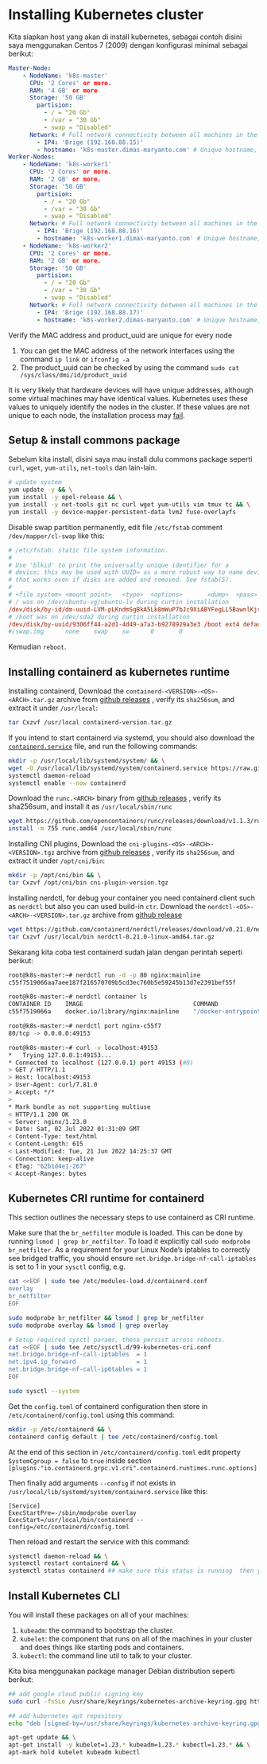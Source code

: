 # Installing Kubernetes cluster

Kita siapkan host yang akan di install kubernetes, sebagai contoh disini saya menggunakan Centos 7 (2009) dengan konfigurasi minimal sebagai berikut:

```yaml
Master-Node:
    - NodeName: 'k8s-master'
      CPU: '2 Cores' or more.
      RAM: '4 GB' or more
      Storage: '50 GB'
        partision: 
          - / = "20 Gb"
          - /var = "30 Gb"
          - swap = "Disabled"
      Network: # Full network connectivity between all machines in the cluster (public or private network is fine).
        - IP4: 'Brige (192.168.88.15)'
        - hostname: 'k8s-master.dimas-maryanto.com' # Unique hostname, MAC address, and product_uuid for every node.
Worker-Nodes: 
    - NodeName: 'k8s-worker1'
      CPU: '2 Cores' or more.
      RAM: '2 GB' or more.
      Storage: '50 GB'
        partision:
          - / = "20 Gb"
          - /var = "30 Gb"
          - swap = "Disabled"
      Network: # Full network connectivity between all machines in the cluster (public or private network is fine).
        - IP4: 'Brige (192.168.88.16)'
        - hostname: 'k8s-worker1.dimas-maryanto.com' # Unique hostname, MAC address, and product_uuid for every node.
    - NodeName: 'k8s-worker2'
      CPU: '2 Cores' or more.
      RAM: '2 GB' or more.
      Storage: '50 GB'
        partision:
          - / = "20 Gb"
          - /var = "30 Gb"
          - swap = "Disabled"
      Network: # Full network connectivity between all machines in the cluster (public or private network is fine).
        - IP4: 'Brige (192.168.88.17)'
        - hostname: 'k8s-worker2.dimas-maryanto.com' # Unique hostname, MAC address, and product_uuid for every node.
```

Verify the MAC address and product_uuid are unique for every node

1. You can get the MAC address of the network interfaces using the command `ip link` or `ifconfig -a`
2. The product_uuid can be checked by using the command `sudo cat /sys/class/dmi/id/product_uuid`

It is very likely that hardware devices will have unique addresses, although some virtual machines may have identical values. Kubernetes uses these values to uniquely identify the nodes in the cluster. If these values are not unique to each node, the installation process may [fail](https://github.com/kubernetes/kubeadm/issues/31).

## Setup & install commons package

Sebelum kita install, disini saya mau install dulu commons package seperti `curl`, `wget`, `yum-utils`, `net-tools` dan lain-lain.

```bash
# update system
yum update -y && \
yum install -y epel-release && \
yum install -y net-tools git nc curl wget yum-utils vim tmux tc && \
yum install -y device-mapper-persistent-data lvm2 fuse-overlayfs
```

Disable swap partition permanently, edit file `/etc/fstab` comment `/dev/mapper/cl-swap` like this:

```conf
# /etc/fstab: static file system information.
#
# Use 'blkid' to print the universally unique identifier for a
# device; this may be used with UUID= as a more robust way to name devices
# that works even if disks are added and removed. See fstab(5).
#
# <file system> <mount point>   <type>  <options>       <dump>  <pass>
# / was on /dev/ubuntu-vg/ubuntu-lv during curtin installation
/dev/disk/by-id/dm-uuid-LVM-pLKndmSgBkA5Lk8mWuP7bJc9XiABYFegLL5BawnlKjsJ0EPRyGiKIiprV2ZM1FMI / ext4 defaults 0 1
# /boot was on /dev/sda2 during curtin installation
/dev/disk/by-uuid/9306ff44-a2d1-4d49-a7a3-b9278929a3e3 /boot ext4 defaults 0 1
#/swap.img      none    swap    sw      0       0
```

Kemudian `reboot`.

## Installing containerd as kubernetes runtime

Installing containerd, Download the `containerd-<VERSION>-<OS>-<ARCH>.tar.gz` archive from [github releases](https://github.com/containerd/containerd/releases) , verify its `sha256sum`, and extract it under `/usr/local`:

```bash
tar Cxzvf /usr/local containerd-version.tar.gz
```

If you intend to start containerd via systemd, you should also download the [`containerd.service`](https://raw.githubusercontent.com/containerd/containerd/main/containerd.service) file, and run the following commands:

```bash
mkdir -p /usr/local/lib/systemd/system/ && \
wget -O /usr/local/lib/systemd/system/containerd.service https://raw.githubusercontent.com/containerd/containerd/main/containerd.service
systemctl daemon-reload
systemctl enable --now containerd
```

Download the `runc.<ARCH>` binary from [github releases](https://github.com/opencontainers/runc/releases) , verify its sha256sum, and install it as `/usr/local/sbin/runc`

```bash
wget https://github.com/opencontainers/runc/releases/download/v1.1.3/runc.amd64 && \
install -m 755 runc.amd64 /usr/local/sbin/runc
```

Installing CNI plugins, Download the `cni-plugins-<OS>-<ARCH>-<VERSION>.tgz` archive from [github releases](https://github.com/containernetworking/plugins/releases) , verify its `sha256sum`, and extract it under `/opt/cni/bin`:

```bash
mkdir -p /opt/cni/bin && \
tar Cxzvf /opt/cni/bin cni-plugin-version.tgz
```

Installing nerdctl, for debug your container you need containerd client such as `nerdctl` but also you can used build-in `ctr`. Download the `nerdctl-<OS>-<ARCH>-<VERSION>.tar.gz` archive from [github release](https://github.com/containerd/nerdctl/releases)

```bash
wget https://github.com/containerd/nerdctl/releases/download/v0.21.0/nerdctl-0.21.0-linux-amd64.tar.gz && \
tar Cxzvf /usr/local/bin nerdctl-0.21.0-linux-amd64.tar.gz
```

Sekarang kita coba test containerd sudah jalan dengan perintah seperti berikut:

```bash
root@k8s-master:~# nerdctl run -d -p 80 nginx:mainline
c55f7519066aa7aee187f216570709b5cd3ec760b5e59245b13d7e2391bef55f

root@k8s-master:~# nerdctl container ls
CONTAINER ID    IMAGE                               COMMAND                   CREATED          STATUS    PORTS                    NAMES
c55f7519066a    docker.io/library/nginx:mainline    "/docker-entrypoint.…"    9 seconds ago    Up        0.0.0.0:49153->80/tcp    nginx-c55f7

root@k8s-master:~# nerdctl port nginx-c55f7
80/tcp -> 0.0.0.0:49153

root@k8s-master:~# curl -v localhost:49153
*   Trying 127.0.0.1:49153...
* Connected to localhost (127.0.0.1) port 49153 (#0)
> GET / HTTP/1.1
> Host: localhost:49153
> User-Agent: curl/7.81.0
> Accept: */*
> 
* Mark bundle as not supporting multiuse
< HTTP/1.1 200 OK
< Server: nginx/1.23.0
< Date: Sat, 02 Jul 2022 01:31:09 GMT
< Content-Type: text/html
< Content-Length: 615
< Last-Modified: Tue, 21 Jun 2022 14:25:37 GMT
< Connection: keep-alive
< ETag: "62b1d4e1-267"
< Accept-Ranges: bytes
```

## Kubernetes CRI runtime for containerd

This section outlines the necessary steps to use containerd as CRI runtime.


Make sure that the `br_netfilter` module is loaded. This can be done by running `lsmod | grep br_netfilter`. To load it explicitly call `sudo modprobe br_netfilter`.
As a requirement for your Linux Node’s iptables to correctly see bridged traffic, you should ensure `net.bridge.bridge-nf-call-iptables` is set to 1 in your `sysctl` config, e.g.

```bash
cat <<EOF | sudo tee /etc/modules-load.d/containerd.conf
overlay
br_netfilter
EOF

sudo modprobe br_netfilter && lsmod | grep br_netfilter
sudo modprobe overlay && lsmod | grep overlay

# Setup required sysctl params, these persist across reboots.
cat <<EOF | sudo tee /etc/sysctl.d/99-kubernetes-cri.conf
net.bridge.bridge-nf-call-iptables  = 1
net.ipv4.ip_forward                 = 1
net.bridge.bridge-nf-call-ip6tables = 1
EOF

sudo sysctl --system
```

Get the `config.toml` of containerd configuration then store in `/etc/containerd/config.toml` using this command:

```bash
mkdir -p /etc/containerd && \
containerd config default | tee /etc/containerd/config.toml
```

At the end of this section in `/etc/containerd/config.toml` edit property `SystemCgroup = false` to `true` inside section `[plugins."io.containerd.grpc.v1.cri".containerd.runtimes.runc.options]`


Then finally add arguments `--config` if not exists in `/usr/local/lib/systemd/system/containerd.service` like this:

```service
[Service]
ExecStartPre=-/sbin/modprobe overlay
ExecStart=/usr/local/bin/containerd --config=/etc/containerd/config.toml
```

Then reload and restart the service with this command:

```bash
systemctl daemon-reload && \
systemctl restart containerd && \
systemctl status containerd ## make sure this status is running  then you good to go!
```

## Install Kubernetes CLI

You will install these packages on all of your machines:

1. `kubeadm`: the command to bootstrap the cluster.
2. `kubelet`: the component that runs on all of the machines in your cluster and does things like starting pods and containers. 
3. `kubectl`: the command line util to talk to your cluster.

Kita bisa menggunakan package manager Debian distribution seperti berikut:

```bash
## add google cloud public signing key
sudo curl -fsSLo /usr/share/keyrings/kubernetes-archive-keyring.gpg https://packages.cloud.google.com/apt/doc/apt-key.gpg

## add kubernetes apt repository
echo "deb [signed-by=/usr/share/keyrings/kubernetes-archive-keyring.gpg] https://apt.kubernetes.io/ kubernetes-xenial main" | sudo tee /etc/apt/sources.list.d/kubernetes.list

apt-get update && \
apt-get install -y kubelet=1.23.* kubeadm=1.23.* kubectl=1.23.* && \
apt-mark hold kubelet kubeadm kubectl
```

